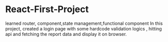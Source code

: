# React-First-Project
learned  router, component,state management,functional component
In this project, created a login page with some hardcode validation logics , hitting api and fetching the report data and display it on browser.
